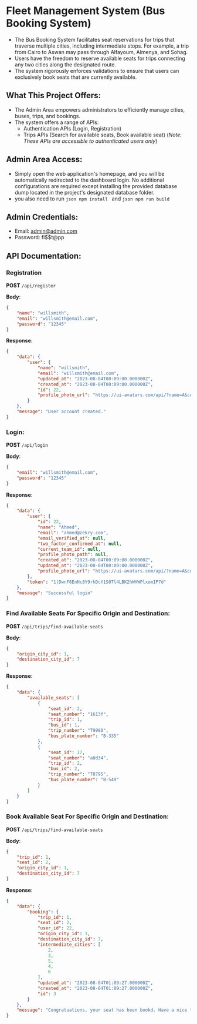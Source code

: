 # Fleet Management System (Bus Booking System)
- The Bus Booking System facilitates seat reservations for trips that traverse multiple cities, including intermediate stops. For example, a trip from Cairo to Aswan may pass through Alfayoum, Almenya, and Sohag.
- Users have the freedom to reserve available seats for trips connecting any two cities along the designated route.
- The system rigorously enforces validations to ensure that users can exclusively book seats that are currently available.
## What This Project Offers:

- The Admin Area empowers administrators to efficiently manage cities, buses, trips, and bookings.
- The system offers a range of APIs:
  - Authentication APIs (Login, Registration)
  - Trips APIs (Search for available seats, Book available seat) (*Note: These APIs are accessible to authenticated users only*)

## Admin Area Access:

- Simply open the web application's homepage, and you will be automatically redirected to the dashboard login. No additional configurations are required except installing the provided database dump located in the project's designated database folder.
- you also need to run ```json npm install ``` and ```json npm run build ```

## Admin Credentials:

- Email: admin@admin.com
- Password: fl$$t@pp
## API Documentation:

### Registration

**POST** `/api/register`

**Body**:

```json
{
    "name": "willsmith",
    "email": "willsmith@email.com",
    "password": "12345"
}
```
**Response**:
```json
{
    "data": {
        "user": {
            "name": "willsmith",
            "email": "willsmith@email.com",
            "updated_at": "2023-08-04T00:09:00.000000Z",
            "created_at": "2023-08-04T00:09:00.000000Z",
            "id": 22,
            "profile_photo_url": "https://ui-avatars.com/api/?name=A&color=7F9CF5&background=EBF4FF"
        }
    },
    "message": "User account created."
}
```

### Login:
**POST** `/api/login`

**Body**:

```json
{
    "email": "willsmith@email.com",
    "password": "12345"
}
```

**Response**:
```json
{
    "data": {
        "user": {
            "id": 22,
            "name": "Ahmed",
            "email": "ahmed@zekry.com",
            "email_verified_at": null,
            "two_factor_confirmed_at": null,
            "current_team_id": null,
            "profile_photo_path": null,
            "created_at": "2023-08-04T00:09:00.000000Z",
            "updated_at": "2023-08-04T00:09:00.000000Z",
            "profile_photo_url": "https://ui-avatars.com/api/?name=A&color=7F9CF5&background=EBF4FF"
        },
        "token": "1|DwnF8EnHc8Y9rhDcY1S0Tl4LBK2hWXWPlxomIP7d"
    },
    "mesasge": "Successful login"
}
```

### Find Available Seats For Specific Origin and Destination:
**POST** `/api/trips/find-available-seats`

**Body**:

```json
{
    "origin_city_id": 1,
    "destination_city_id": 7
}
```

**Response**:
```json
{
    "data": {
        "available_seats": [
            {
                "seat_id": 2,
                "seat_number": "1613f",
                "trip_id": 1,
                "bus_id": 1,
                "trip_number": "T9980",
                "bus_plate_number": "B-335"
            },
            {
                "seat_id": 17,
                "seat_number": "a0d34",
                "trip_id": 2,
                "bus_id": 2,
                "trip_number": "T8795",
                "bus_plate_number": "B-549"
            }
        ]
    }
}
```

### Book Available Seat For Specific Origin and Destination:
**POST** `/api/trips/find-available-seats`

**Body**:

```json
{
    "trip_id": 1,
    "seat_id": 2,
    "origin_city_id": 1,
    "destination_city_id": 7
}
```

**Response**:
```json
{
    "data": {
        "booking": {
            "trip_id": 1,
            "seat_id": 2,
            "user_id": 22,
            "origin_city_id": 1,
            "destination_city_id": 7,
            "intermediate_cities": [
                2,
                3,
                5,
                4,
                6
            ],
            "updated_at": "2023-08-04T01:09:27.000000Z",
            "created_at": "2023-08-04T01:09:27.000000Z",
            "id": 3
        }
    },
    "message": "Congratuations, your seat has been bookd. Have a nice trip :)"
}
```
